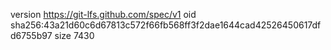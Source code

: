 version https://git-lfs.github.com/spec/v1
oid sha256:43a21d60c6d67813c572f66fb568ff3f2dae1644cad42526450617dfd6755b97
size 7430
